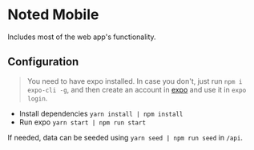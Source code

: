 # Noted Mobile

Includes most of the web app's functionality.

## Configuration

> You need to have expo installed. In case you don't, just run
`npm i expo-cli -g`, and then create an account in [expo](https://expo.io/) and use it
in `expo login`.

- Install dependencies `yarn install | npm install`
- Run expo `yarn start | npm run start`

If needed, data can be seeded using `yarn seed | npm run seed` in `/api`.